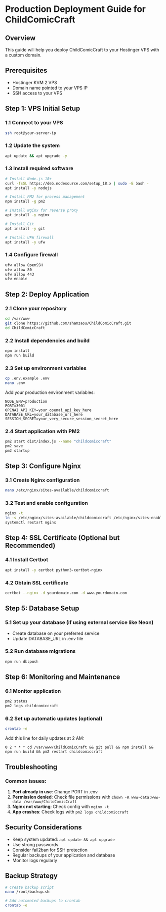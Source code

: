 # Production Deployment Guide for ChildComicCraft

## Overview
This guide will help you deploy ChildComicCraft to your Hostinger VPS with a custom domain.

## Prerequisites
- Hostinger KVM 2 VPS
- Domain name pointed to your VPS IP
- SSH access to your VPS

## Step 1: VPS Initial Setup

### 1.1 Connect to your VPS
```bash
ssh root@your-server-ip
```

### 1.2 Update the system
```bash
apt update && apt upgrade -y
```

### 1.3 Install required software
```bash
# Install Node.js 18+
curl -fsSL https://deb.nodesource.com/setup_18.x | sudo -E bash -
apt install -y nodejs

# Install PM2 for process management
npm install -g pm2

# Install Nginx for reverse proxy
apt install -y nginx

# Install Git
apt install -y git

# Install UFW firewall
apt install -y ufw
```

### 1.4 Configure firewall
```bash
ufw allow OpenSSH
ufw allow 80
ufw allow 443
ufw enable
```

## Step 2: Deploy Application

### 2.1 Clone your repository
```bash
cd /var/www
git clone https://github.com/shamzaou/ChildComicCraft.git
cd ChildComicCraft
```

### 2.2 Install dependencies and build
```bash
npm install
npm run build
```

### 2.3 Set up environment variables
```bash
cp .env.example .env
nano .env
```

Add your production environment variables:
```
NODE_ENV=production
PORT=3001
OPENAI_API_KEY=your_openai_api_key_here
DATABASE_URL=your_database_url_here
SESSION_SECRET=your_very_secure_session_secret_here
```

### 2.4 Start application with PM2
```bash
pm2 start dist/index.js --name "childcomiccraft"
pm2 save
pm2 startup
```

## Step 3: Configure Nginx

### 3.1 Create Nginx configuration
```bash
nano /etc/nginx/sites-available/childcomiccraft
```

### 3.2 Test and enable configuration
```bash
nginx -t
ln -s /etc/nginx/sites-available/childcomiccraft /etc/nginx/sites-enabled/
systemctl restart nginx
```

## Step 4: SSL Certificate (Optional but Recommended)

### 4.1 Install Certbot
```bash
apt install -y certbot python3-certbot-nginx
```

### 4.2 Obtain SSL certificate
```bash
certbot --nginx -d yourdomain.com -d www.yourdomain.com
```

## Step 5: Database Setup

### 5.1 Set up your database (if using external service like Neon)
- Create database on your preferred service
- Update DATABASE_URL in .env file

### 5.2 Run database migrations
```bash
npm run db:push
```

## Step 6: Monitoring and Maintenance

### 6.1 Monitor application
```bash
pm2 status
pm2 logs childcomiccraft
```

### 6.2 Set up automatic updates (optional)
```bash
crontab -e
```

Add this line for daily updates at 2 AM:
```
0 2 * * * cd /var/www/ChildComicCraft && git pull && npm install && npm run build && pm2 restart childcomiccraft
```

## Troubleshooting

### Common issues:
1. **Port already in use**: Change PORT in .env
2. **Permission denied**: Check file permissions with `chown -R www-data:www-data /var/www/ChildComicCraft`
3. **Nginx not starting**: Check config with `nginx -t`
4. **App crashes**: Check logs with `pm2 logs childcomiccraft`

## Security Considerations
- Keep system updated: `apt update && apt upgrade`
- Use strong passwords
- Consider fail2ban for SSH protection
- Regular backups of your application and database
- Monitor logs regularly

## Backup Strategy
```bash
# Create backup script
nano /root/backup.sh

# Add automated backups to crontab
crontab -e
```
